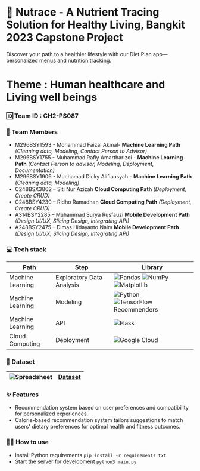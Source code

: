 # 📣 Nutrace - A Nutrient Tracing Solution for Healthy Living, Bangkit 2023 Capstone Project
   Discover your path to a healthier lifestyle with our Diet Plan app—personalized menus and nutrition tracking.
#   Theme : Human healthcare and Living well beings

### 🆔 Team ID : CH2-PS087
### 🙍 Team Members 
- M296BSY1593 - Mohammad Faizal Akmal- **Machine Learning Path**  *(Cleaning data, Modeling, Contact Person to Advisor)*
- M296BSY1755  - Muhammad Rafly Amartharizqi -  **Machine Learning Path**  *(Contact Person to advisor, Modeling, Deployment, Documentation)*
- M296BSY1906  - Muchamad Dicky Alifiansyah -  **Machine Learning Path**  *(Cleaning data, Modeling)*
- C248BSX3802 – Siti Nur Azizah **Cloud Computing Path** *(Deployment, Create CRUD)*
- C248BSY4230 – Ridho Ramadhan **Cloud Computing Path** *(Deployment, Create CRUD)*
- A314BSY2285 – Muhammad Surya Rusfauzi **Mobile Development Path** *(Design UI/UX, Slicing Design, Integrating API)*
- A248BSY2475 – Dimas Hidayanto Naim **Mobile Development Path** *(Design UI/UX, Slicing Design, Integrating API)*
  
### 💻 Tech stack
|Path|Step|Library|
  |---|---|---|
  |Machine Learning|Exploratory Data Analysis|![Pandas](https://img.shields.io/badge/pandas-%23150458.svg?style=for-the-badge&logo=pandas&logoColor=white) ![NumPy](https://img.shields.io/badge/numpy-%23013243.svg?style=for-the-badge&logo=numpy&logoColor=white) ![Matplotlib](https://img.shields.io/badge/Matplotlib-%23ffffff.svg?style=for-the-badge&logo=Matplotlib&logoColor=black) |
  |Machine Learning|Modeling|![Python](https://img.shields.io/badge/python-3670A0?style=for-the-badge&logo=python&logoColor=ffdd54) ![TensorFlow Recommenders](https://img.shields.io/badge/TensorFlow-%23FF6F00.svg?style=for-the-badge&logo=TensorFlow&logoColor=white) | ![scikit-learn](https://img.shields.io/badge/scikit--learn-%23F7931E.svg?style=for-the-badge&logo=scikit-learn&logoColor=white)|
  |Machine Learning|API|![Flask](https://img.shields.io/badge/flask-%23000.svg?style=for-the-badge&logo=flask&logoColor=white)
  |Cloud Computing|Deployment|![Google Cloud](https://img.shields.io/badge/GoogleCloud-%234285F4.svg?style=for-the-badge&logo=google-cloud&logoColor=white)|

### 📂 Dataset
|![Spreadsheet](https://img.shields.io/badge/Kaggle-035a7d?style=for-the-badge&logo=kaggle&logoColor=white)|[Dataset](https://www.kaggle.com/datasets/irkaal/foodcom-recipes-and-reviews)|
|---|---|

### ✨ Features

- Recommendation system based on user preferences and compatibility for personalized experiences.
- Calorie-based recommendation system tailors suggestions to match users' dietary preferences for optimal health and fitness outcomes.

### 💁‍♀️ How to use

- Install Python requirements `pip install -r requirements.txt`
- Start the server for development `python3 main.py`
